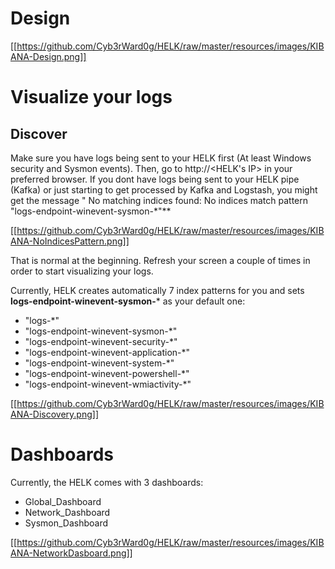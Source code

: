 # Design
[[https://github.com/Cyb3rWard0g/HELK/raw/master/resources/images/KIBANA-Design.png]]

# Visualize your logs
## Discover
Make sure you have logs being sent to your HELK first (At least Windows security and Sysmon events). Then, go to http://<HELK's IP> in your preferred browser. If you dont have logs being sent to your HELK pipe (Kafka) or just starting to get processed by Kafka and Logstash, you might get the message "
No matching indices found: No indices match pattern "logs-endpoint-winevent-sysmon-*"** 

[[https://github.com/Cyb3rWard0g/HELK/raw/master/resources/images/KIBANA-NoIndicesPattern.png]]

That is normal at the beginning. Refresh your screen a couple of times in order to start visualizing your logs.

Currently, HELK creates automatically 7 index patterns for you and sets **logs-endpoint-winevent-sysmon-*** as your default one:
* "logs-*"
* "logs-endpoint-winevent-sysmon-*"
* "logs-endpoint-winevent-security-*"
* "logs-endpoint-winevent-application-*"
* "logs-endpoint-winevent-system-*"
* "logs-endpoint-winevent-powershell-*"
* "logs-endpoint-winevent-wmiactivity-*"

[[https://github.com/Cyb3rWard0g/HELK/raw/master/resources/images/KIBANA-Discovery.png]]

# Dashboards
Currently, the HELK comes with 3 dashboards:
* Global_Dashboard
* Network_Dashboard
* Sysmon_Dashboard

[[https://github.com/Cyb3rWard0g/HELK/raw/master/resources/images/KIBANA-NetworkDasboard.png]]